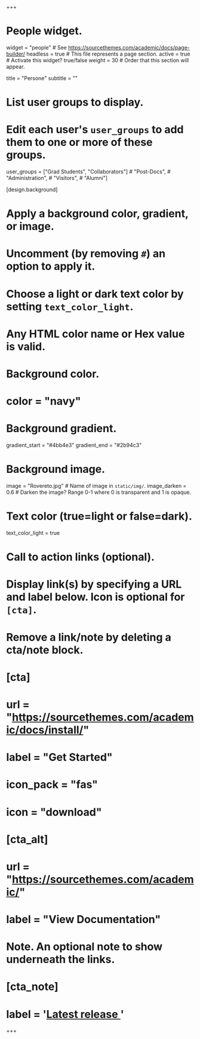 +++
# People widget.
widget = "people"  # See https://sourcethemes.com/academic/docs/page-builder/
headless = true  # This file represents a page section.
active = true  # Activate this widget? true/false
weight = 30  # Order that this section will appear.

title = "Persone"
subtitle = ""

# List user groups to display.
#   Edit each user's `user_groups` to add them to one or more of these groups.
user_groups = ["Grad Students",
               "Collaborators"]
               # "Post-Docs",
               # "Administration",
               # "Visitors",
               # "Alumni"]


[design.background]
  # Apply a background color, gradient, or image.
  #   Uncomment (by removing `#`) an option to apply it.
  #   Choose a light or dark text color by setting `text_color_light`.
  #   Any HTML color name or Hex value is valid.

  # Background color.
  # color = "navy"

  # Background gradient.
  gradient_start = "#4bb4e3"
  gradient_end = "#2b94c3"

  # Background image.
  image = "Rovereto.jpg"  # Name of image in `static/img/`.
  image_darken = 0.6  # Darken the image? Range 0-1 where 0 is transparent and 1 is opaque.

  # Text color (true=light or false=dark).
  text_color_light = true

# Call to action links (optional).
#   Display link(s) by specifying a URL and label below. Icon is optional for `[cta]`.
#   Remove a link/note by deleting a cta/note block.
# [cta]
#   url = "https://sourcethemes.com/academic/docs/install/"
#   label = "Get Started"
#   icon_pack = "fas"
#   icon = "download"
#   
# [cta_alt]
#   url = "https://sourcethemes.com/academic/"
#   label = "View Documentation"

# Note. An optional note to show underneath the links.
# [cta_note]
#   label = '<a id="academic-release" href="https://sourcethemes.com/academic/updates" data-repo="gcushen/hugo-academic">Latest release <!-- V --></a>'

+++
